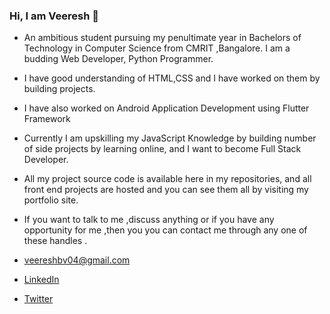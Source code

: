 ### Hi, I am Veeresh 👋

</hr>

- An ambitious student pursuing my penultimate year in Bachelors of Technology in Computer Science from CMRIT ,Bangalore. I am a budding Web Developer, Python Programmer.

- I have good understanding of HTML,CSS and I have worked on them by building projects.
- I have also worked on Android Application Development using Flutter Framework 
<!-- 
- 🔭 I’m currently working on ...
- 🌱 I’m currently learning ...
- 👯 I’m looking to collaborate on  -->
<!-- - 🤔 I’m looking for help with ... -->
<!-- - 💬 Ask me about ... -->
- Currently I am upskilling my JavaScript Knowledge by building number of side projects by learning online, and I want to become Full Stack Developer.

- All my project source code is available here in my repositories, and all front end projects are hosted and you can see them all by visiting my portfolio site.
- If you want to talk to me ,discuss anything or if you have any opportunity for me ,then you you can contact me through any one of these handles .
- [veereshbv04@gmail.com](veereshbv04@gmail.com)
- [LinkedIn](https://www.linkedin.com/in/veereshbv04/)
- [Twitter](https://twitter.com/veereshbv04)
<!-- - 😄 Pronouns: ...
- ⚡ Fun fact: ... -->

